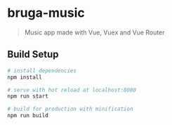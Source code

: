 # bruga-music

> Music app made with Vue, Vuex and Vue Router

## Build Setup

``` bash
# install dependencies
npm install

# serve with hot reload at localhost:8080
npm run start

# build for production with minification
npm run build
```
